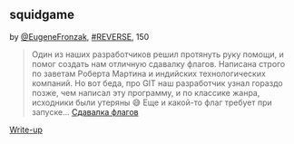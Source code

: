## squidgame  
by [@EugeneFronzak](https://github.com/EZhivaikin), [#REVERSE](/README.md#REVERSE), 150  

> Один из наших разработчиков решил протянуть руку помощи, и помог создать нам отличную сдавалку флагов. Написана строго по заветам Роберта Мартина и индийских технологических компаний. Но вот беда, про GIT наш разработчик узнал гораздо позже, чем написал эту программу, и по классике жанра, исходники были утеряны 😅
> Еще и какой-то флаг требует при запуске... [Сдавалка флагов](https://drive.google.com/file/d/1ALQz2-ZmuZ5OiSGZA6Rbw0lbmTWhxULv/view?usp=sharing)

[Write-up](WRITEUP.md)  